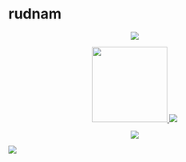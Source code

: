 # rudnam
<p align="center">
  <a href="https://wakatime.com/@rudnam">
  <img src="https://wakatime.com/badge/user/2d51cbf8-4a24-49f7-a1bb-6b7ff92c6163.svg" align="center">
  </a>
</p>
<p align="center">
  <a href="https://github.com/rudnam?tab=repositories">
  <img height="150" src="https://github-readme-stats.vercel.app/api/top-langs/?username=rudnam&exclude_repo=Anki-card-maker&layout=compact&theme=dark&border_color=404040&card_width=412"/>
  </a>
  <a href="https://wakatime.com/@rudnam">
  <img src="https://github-readme-stats.vercel.app/api/wakatime?username=rudnam&theme=dark&border_color=404040"/>
  </a>
</p>
<p align="center">
  <a href="https://leetcode.com/rudnam/">
  <img src="https://leetcard.jacoblin.cool/rudnam?ext=heatmap">
  </a>
</p>

![](https://hit.yhype.me/github/profile?user_id=70255485)

